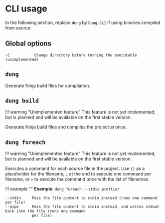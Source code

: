 # CLI usage

In the following section, replace `dung` by `Dung.CLI` if using binaries compiled from source.

## Global options

    -C           Change directory before running the executable (unimplemented)

## `dung`

Generate Ninja build files for compilation.

## `dung build`

!!! warning "Unimplemented feature"
    This feature is not yet implemented, but is planned and will be available on the first stable version.

Generate Ninja build files and compiles the project at once.

## `dung foreach`

!!! warning "Unimplemented feature"
    This feature is not yet implemented, but is planned and will be available on the first stable version.

Executes a command for each source file in the project. Use `{}` as a placeholder for the filename, `;` at the
end to execute one command per filename, or `+` to execute the command once with the list of filenames.

!!! example ""
    **Example**: `dung foreach --stdio prettier`

```
--stdin     Pass the file content to stdin instead (runs one command per file)
--pipe      Pass the file content to stdin instead, and writes stdout back into the file (runs one command
            per file)
```